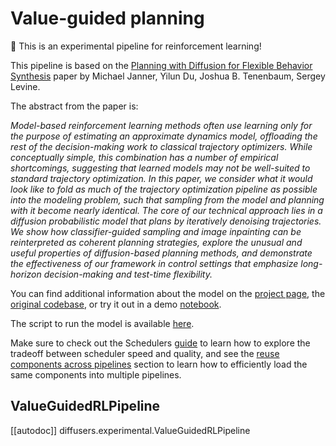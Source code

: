<!--Copyright 2024 The HuggingFace Team. All rights reserved.

Licensed under the Apache License, Version 2.0 (the "License"); you may not use this file except in compliance with
the License. You may obtain a copy of the License at

http://www.apache.org/licenses/LICENSE-2.0

Unless required by applicable law or agreed to in writing, software distributed under the License is distributed on
an "AS IS" BASIS, WITHOUT WARRANTIES OR CONDITIONS OF ANY KIND, either express or implied. See the License for the
specific language governing permissions and limitations under the License.
-->

# Value-guided planning

<Tip warning={true}>

🧪 This is an experimental pipeline for reinforcement learning!

</Tip>

This pipeline is based on the [Planning with Diffusion for Flexible Behavior Synthesis](https://huggingface.co/papers/2205.09991) paper by Michael Janner, Yilun Du, Joshua B. Tenenbaum, Sergey Levine.

The abstract from the paper is:

*Model-based reinforcement learning methods often use learning only for the purpose of estimating an approximate dynamics model, offloading the rest of the decision-making work to classical trajectory optimizers. While conceptually simple, this combination has a number of empirical shortcomings, suggesting that learned models may not be well-suited to standard trajectory optimization. In this paper, we consider what it would look like to fold as much of the trajectory optimization pipeline as possible into the modeling problem, such that sampling from the model and planning with it become nearly identical. The core of our technical approach lies in a diffusion probabilistic model that plans by iteratively denoising trajectories. We show how classifier-guided sampling and image inpainting can be reinterpreted as coherent planning strategies, explore the unusual and useful properties of diffusion-based planning methods, and demonstrate the effectiveness of our framework in control settings that emphasize long-horizon decision-making and test-time flexibility.*

You can find additional information about the model on the [project page](https://diffusion-planning.github.io/), the [original codebase](https://github.com/jannerm/diffuser), or try it out in a demo [notebook](https://colab.research.google.com/drive/1rXm8CX4ZdN5qivjJ2lhwhkOmt_m0CvU0#scrollTo=6HXJvhyqcITc&uniqifier=1).

The script to run the model is available [here](https://github.com/huggingface/diffusers/tree/main/examples/reinforcement_learning).

<Tip>

Make sure to check out the Schedulers [guide](../../using-diffusers/schedulers) to learn how to explore the tradeoff between scheduler speed and quality, and see the [reuse components across pipelines]((../../using-diffusers/loading#reuse-a-pipeline)) section to learn how to efficiently load the same components into multiple pipelines.

</Tip>

## ValueGuidedRLPipeline
[[autodoc]] diffusers.experimental.ValueGuidedRLPipeline
